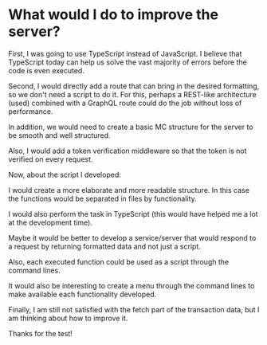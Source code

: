 # What would I do to improve the server?

First, I was going to use TypeScript instead of JavaScript. I believe that TypeScript today can help us solve the vast majority of errors before the code is even executed.

Second, I would directly add a route that can bring in the desired formatting, so we don't need a script to do it. For this, perhaps a REST-like architecture (used) combined with a GraphQL route could do the job without loss of performance.

In addition, we would need to create a basic MC structure for the server to be smooth and well structured.

Also, I would add a token verification middleware so that the token is not verified on every request.

Now, about the script I developed:

I would create a more elaborate and more readable structure. In this case the functions would be separated in files by functionality.

I would also perform the task in TypeScript (this would have helped me a lot at the development time).

Maybe it would be better to develop a service/server that would respond to a request by returning formatted data and not just a script.

Also, each executed function could be used as a script through the command lines.

It would also be interesting to create a menu through the command lines to make available each functionality developed.

Finally, I am still not satisfied with the fetch part of the transaction data, but I am thinking about how to improve it.

Thanks for the test!
